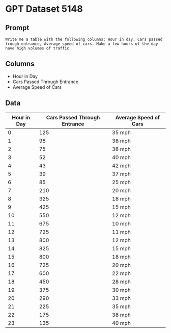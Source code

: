 # GPT Dataset 5148
## Prompt
```
Write me a table with the following columns: Hour in day, Cars passed trough entrance, Average speed of cars. Make a few hours of the day have high volumes of traffic
```
## Columns
- Hour in Day
- Cars Passed Through Entrance
- Average Speed of Cars

## Data
| Hour in Day | Cars Passed Through Entrance | Average Speed of Cars |
|-------------|------------------------------|-----------------------|
|      0      |            125               |          35 mph        |
|      1      |             98               |          38 mph        |
|      2      |             75               |          36 mph        |
|      3      |             52               |          40 mph        |
|      4      |             43               |          42 mph        |
|      5      |             39               |          37 mph        |
|      6      |             85               |          25 mph        |
|      7      |            210               |          20 mph        |
|      8      |            325               |          18 mph        |
|      9      |            425               |          15 mph        |
|     10      |            550               |          12 mph        |
|     11      |            675               |          10 mph        |
|     12      |            725               |          11 mph        |
|     13      |            800               |          12 mph        |
|     14      |            825               |          15 mph        |
|     15      |            800               |          18 mph        |
|     16      |            725               |          20 mph        |
|     17      |            600               |          22 mph        |
|     18      |            450               |          28 mph        |
|     19      |            375               |          30 mph        |
|     20      |            290               |          33 mph        |
|     21      |            225               |          35 mph        |
|     22      |            175               |          38 mph        |
|     23      |            135               |          40 mph        |

